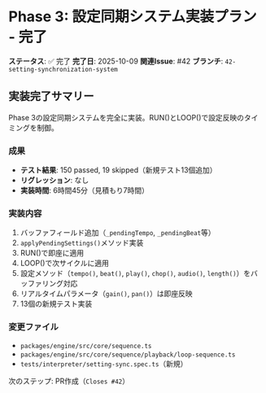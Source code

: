 # Phase 3: 設定同期システム実装プラン - 完了

**ステータス**: ✅ 完了
**完了日**: 2025-10-09
**関連Issue**: #42
**ブランチ**: `42-setting-synchronization-system`

## 実装完了サマリー

Phase 3の設定同期システムを完全に実装。RUN()とLOOP()で設定反映のタイミングを制御。

### 成果
- **テスト結果**: 150 passed, 19 skipped（新規テスト13個追加）
- **リグレッション**: なし
- **実装時間**: 6時間45分（見積もり7時間）

### 実装内容
1. バッファフィールド追加（`_pendingTempo`, `_pendingBeat`等）
2. `applyPendingSettings()`メソッド実装
3. RUN()で即座に適用
4. LOOP()で次サイクルに適用
5. 設定メソッド（`tempo()`, `beat()`, `play()`, `chop()`, `audio()`, `length()`）をバッファリング対応
6. リアルタイムパラメータ（`gain()`, `pan()`）は即座反映
7. 13個の新規テスト実装

### 変更ファイル
- `packages/engine/src/core/sequence.ts`
- `packages/engine/src/core/sequence/playback/loop-sequence.ts`
- `tests/interpreter/setting-sync.spec.ts`（新規）

次のステップ: PR作成（`Closes #42`）
